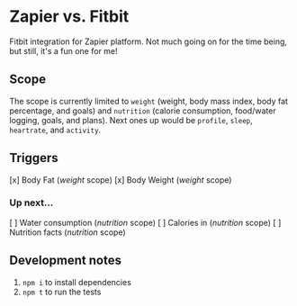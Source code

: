 # Zapier vs. Fitbit

Fitbit integration for Zapier platform.
Not much going on for the time being, but still, it's a fun one for me!

## Scope

The scope is currently limited to `weight` (weight, body mass index, body fat percentage, and goals) and `nutrition` (calorie consumption, food/water logging, goals, and plans). Next ones up would be `profile`, `sleep`, `heartrate`, and `activity`.

## Triggers

[x] Body Fat (_weight_ scope)
[x] Body Weight (_weight_ scope)

### Up next…

[ ] Water consumption (_nutrition_ scope)
[ ] Calories in (_nutrition_ scope)
[ ] Nutrition facts (_nutrition_ scope)

## Development notes

1. `npm i` to install dependencies
2. `npm t` to run the tests
